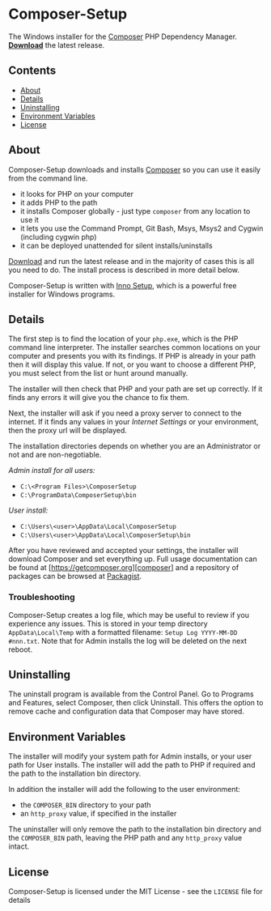 # Composer-Setup

The Windows installer for the [Composer][composer] PHP Dependency Manager. [**Download**][download] the latest release.

## Contents
* [About](#About)
* [Details](#Details)
* [Uninstalling](#Uninstalling)
* [Environment Variables](#Environment)
* [License](#License)

<a name="About"></a>
## About

Composer-Setup downloads and installs [Composer][composer] so you can use it easily from the command line.

* it looks for PHP on your computer
* it adds PHP to the path
* it installs Composer globally - just type `composer` from any location to use it
* it lets you use the Command Prompt, Git Bash, Msys, Msys2 and Cygwin (including cygwin php)
* it can be deployed unattended for silent installs/uninstalls

[Download][download] and run the latest release and in the majority of cases this is all you need to do. The install process is described in more detail below.

Composer-Setup is written with [Inno Setup][inno], which is a powerful free installer for Windows programs.

<a name="Details"></a>
## Details

The first step is to find the location of your `php.exe`, which is the PHP command line interpreter. The installer searches common locations on your computer and presents you with its findings. If PHP is already in your path then it will display this value. If not, or you want to choose a different PHP, you must select from the list or hunt around manually.

The installer will then check that PHP and your path are set up correctly. If it finds any errors it will give you the chance to fix them.

Next, the installer will ask if you need a proxy server to connect to the internet. If it finds any values in your *Internet Settings* or your environment, then the proxy url will be displayed.

The installation directories depends on whether you are an Administrator or not and are non-negotiable.

*Admin install for all users:*

* `C:\<Program Files>\ComposerSetup`
* `C:\ProgramData\ComposerSetup\bin`

*User install:*

* `C:\Users\<user>\AppData\Local\ComposerSetup`
* `C:\Users\<user>\AppData\Local\ComposerSetup\bin`


After you have reviewed and accepted your settings, the installer will download Composer and set everything up. Full usage documentation can be found at [https://getcomposer.org][composer] and a repository of packages can be browsed at [Packagist][packagist].

### Troubleshooting
Composer-Setup creates a log file, which may be useful to review if you experience any issues. This is stored in your temp directory `AppData\Local\Temp` with a formatted filename: `Setup Log YYYY-MM-DD #nnn.txt`. Note that for Admin installs the log will be deleted on the next reboot.

<a name="Uninstalling"></a>
## Uninstalling

The uninstall program is available from the Control Panel. Go to Programs and Features, select Composer, then click Uninstall. This offers the option to remove cache and configuration data that Composer may have stored.

<a name="Environment"></a>
## Environment Variables

The installer will modify your system path for Admin installs, or your user path for User installs. The installer will add the path to PHP if required and the path to the installation bin directory.

In addition the installer will add the following to the user environment:

* the `COMPOSER_BIN` directory to your path
* an `http_proxy` value, if specified in the installer

The uninstaller will only remove the path to the installation bin directory and the `COMPOSER_BIN` path, leaving the PHP path and any `http_proxy` value intact.

<a name="License"></a>
## License

Composer-Setup is licensed under the MIT License - see the `LICENSE` file for details


  [composer]:   https://getcomposer.org/
  [download]:   https://github.com/johnstevenson/composer-setup/releases/
  [inno]:       http://www.jrsoftware.org/isinfo.php
  [packagist]:  https://packagist.org/
